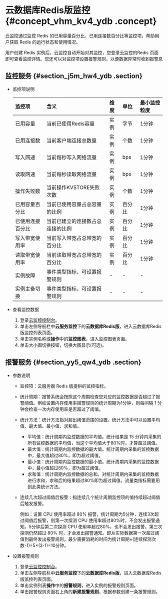 # 云数据库Redis版监控 {#concept_vhm_kv4_ydb .concept}

云监控通过监控 Redis 的已用容量百分比、已用连接数百分比等监控项，帮助用户获取 Redis 的运行状态和使用情况。

用户创建 Redis 实例后，云监控自动开始对其监控，您登录云监控的Redis 页面即可查看监控详情。您还可以对监控项设置报警规则，以便数据异常时收到报警息

## 监控服务 {#section_j5m_hw4_ydb .section}

-   监控项说明

    |监控项|含义|维度|单位|最小监控粒度|
    |:--|:-|:-|:-|:-----|
    |已用容量|当前已使用Redis容量|实例|字节|1分钟|
    |已用连接数|当前客户端连接总数量|实例|个数|1分钟|
    |写入网速|当前每秒写入网络流量|实例|bps|1分钟|
    |读取网速|当前每秒读取网络流量|实例|bps|1分钟|
    |操作失败数|当前操作KVSTORE失败次数|实例|个数|1分钟|
    |已用容量百分比|当前已使用容量占总容量的比例|实例|百分比|1分钟|
    |已使用连接百分比|当前已建立的连接数占总连接的比例|实例|百分比|1分钟|
    |写入带宽使用率|当前写入带宽占总带宽的百分比|实例|百分比|1分钟|
    |读取带宽使用率|当前读取带宽占总带宽的百分比|实例|百分比|1分钟|
    |实例故障|事件类型指标，可设置报警规则|-|-|-|
    |实例主备切换|事件类型指标，可设置报警规则|-|-|-|


-   查看监控数据
    1.  登录[云监控控制台](https://cloudmonitor.console.aliyun.com)。
    2.  单击左侧导航栏中**云服务监控**下的**云数据库Redis版**，进入云数据库Redis版监控列表页面。
    3.  单击实例名称或**操作**中的**监控图表**，进入监控图表页面。
    4.  单击大小图切换按钮，切换大图显示\(可选\)。

## 报警服务 {#section_yy5_qw4_ydb .section}

-   参数说明
    -   监控项：云服务器 Redis 版提供的监控指标。
    -   统计周期：报警系统会按照这个周期检查您对应的监控数据是否超过了报警阈值。例如设置内存使用率报警规则的统计周期为1分钟，则每间隔 1 分钟会检查一次内存使用率是否超过了阈值。
    -   统计方法：统计方法指对超出阈值范围的设置。统计方法中可以设置平均值、最大值、最小值、求和值。
        -   平均值：统计周期内监控数据的平均值。统计结果是 15 分钟内采集的所有监控数据的平均值，当这个平均值大于80%时，才算超过阈值。
        -   最大值：统计周期内监控数据的最大值。统计周期内采集的监控数据中，最大值超过80%，即为超过阈值。
        -   最小值：统计周期内监控数据的最小值。统计周期内采集的监控数据中，最小值超过80%，即为超过阈值。
        -   求和值：统计周期内监控数据的总和。对统计周期内采集的监控数据进行求和，求和后的结果超过80%即为超过阈值。流量类指标需要用到此类统计方法。
    -   连续几次超过阈值后报警：指连续几个统计周期监控项的值持续超过阈值后触发报警。

        例如：设置 CPU 使用率超过 80% 报警，统计周期为5分钟，连续3次超过阈值后报警，则第一次探测 CPU 使用率超过80%时，不会发出报警通知。5分钟后第二次探测 CPU 使用率超过80%，也不会发出报警。第三次探测仍然超过 80% 时，才会发出报警通知。即从实际数据第一次超过阈值到最终发出报警规则，最少需要消耗的时间为统计周期×\(连续探测次数-1\)=5×\(3-1\)=10分钟。

-   设置报警规则
    1.  登录[云监控控制台](https://cloudmonitor.console.aliyun.com)。
    2.  单击左侧导航栏中**云服务监控**下的**云数据库Redis版**，进入云数据库Redis版监控列表页面。
    3.  单击实例列表**操作**中的**报警规则**，进入实例的报警规则页面。
    4.  单击报警规则页面右上角的**新建报警规则**，根据参数创建一条报警规则。

